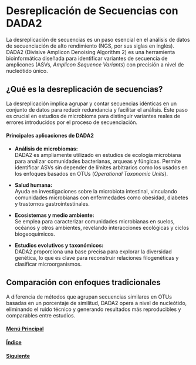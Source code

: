 # Desreplicación de Secuencias con DADA2 

La desreplicación de secuencias es un paso esencial en el análisis de datos de secuenciación de alto rendimiento (NGS, por sus siglas en inglés). DADA2 (Divisive Amplicon Denoising Algorithm 2) es una herramienta bioinformática diseñada para identificar variantes de secuencia de amplicones (ASVs, *Amplicon Sequence Variants*) con precisión a nivel de nucleótido único.  

## ¿Qué es la desreplicación de secuencias?
La desreplicación implica agrupar y contar secuencias idénticas en un conjunto de datos para reducir redundancia y facilitar el análisis. Este paso es crucial en estudios de microbioma para distinguir variantes reales de errores introducidos por el proceso de secuenciación.  

#### Principales aplicaciones de DADA2
- **Análisis de microbiomas:**  
   DADA2 es ampliamente utilizado en estudios de ecología microbiana para analizar comunidades bacterianas, arqueas y fúngicas. Permite identificar ASVs sin depender de límites arbitrarios como los usados en los enfoques basados en OTUs (*Operational Taxonomic Units*).  
   
- **Salud humana:**  
   Ayuda en investigaciones sobre la microbiota intestinal, vinculando comunidades microbianas con enfermedades como obesidad, diabetes y trastornos gastrointestinales.  

- **Ecosistemas y medio ambiente:**  
   Se emplea para caracterizar comunidades microbianas en suelos, océanos y otros ambientes, revelando interacciones ecológicas y ciclos biogeoquímicos.  

- **Estudios evolutivos y taxonómicos:**  
   DADA2 proporciona una base precisa para explorar la diversidad genética, lo que es clave para reconstruir relaciones filogenéticas y clasificar microorganismos.  

## Comparación con enfoques tradicionales
A diferencia de métodos que agrupan secuencias similares en OTUs basadas en un porcentaje de similitud, DADA2 opera a nivel de nucleótido, eliminando el ruido técnico y generando resultados más reproducibles y comparables entre estudios.  

#### [Menú Principal](../../index.md)
#### [Índice](./index.md)
#### [Siguiente](./02_fundamentosDADA2.md)